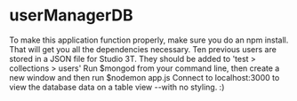 # userManagerDB

To make this application function properly, make sure you do an npm install. That will get you all the dependencies necessary.
Ten previous users are stored in a JSON file for Studio 3T. They should be added to 'test > collections > users'
Run $mongod from your command line, then create a new window and then run $nodemon app.js
Connect to localhost:3000 to view the database data on a table view --with no styling. :)
